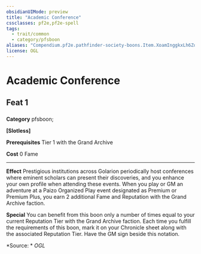 ```yaml
---
obsidianUIMode: preview
title: "Academic Conference"
cssclasses: pf2e,pf2e-spell
tags:
  - trait/common
  - category/pfsboon
aliases: "Compendium.pf2e.pathfinder-society-boons.Item.XoamInggkxLh6Zo0"
license: OGL
---
```

# Academic Conference
## Feat 1
### 

**Category** pfsboon; 




**\[Slotless\]**

**Prerequisites** Tier 1 with the Grand Archive

**Cost** 0 Fame

* * *

**Effect** Prestigious institutions across Golarion periodically host conferences where eminent scholars can present their discoveries, and you enhance your own profile when attending these events. When you play or GM an adventure at a Paizo Organized Play event designated as Premium or Premium Plus, you earn 2 additional Fame and Reputation with the Grand Archive faction.

**Special** You can benefit from this boon only a number of times equal to your current Reputation Tier with the Grand Archive faction. Each time you fulfill the requirements of this boon, mark it on your Chronicle sheet along with the associated Reputation Tier. Have the GM sign beside this notation.

*Source: *
*OGL*